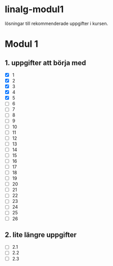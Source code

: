 # linalg-modul1
lösningar till rekommenderade uppgifter i kursen.

# Modul 1

## 1. uppgifter att börja med
- [x] 1
- [x] 2
- [x] 3
- [x] 4
- [x] 5
- [ ] 6
- [ ] 7
- [ ] 8
- [ ] 9
- [ ] 10
- [ ] 11
- [ ] 12
- [ ] 13
- [ ] 14
- [ ] 15
- [ ] 16
- [ ] 17
- [ ] 18
- [ ] 19
- [ ] 20
- [ ] 21
- [ ] 22
- [ ] 23
- [ ] 24
- [ ] 25
- [ ] 26

## 2. lite längre uppgifter
- [ ] 2.1
- [ ] 2.2
- [ ] 2.3
